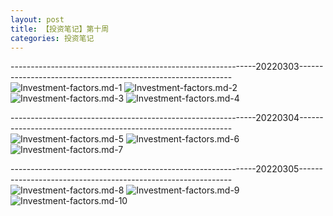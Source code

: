 ```yaml
---
layout: post
title: 【投资笔记】第十周
categories: 投资笔记
---
```


-------------------------------------------------------------20220303-------------------------------------------------------------
![Investment-factors.md-1](http://r74vtd8b0.hd-bkt.clouddn.com/img/iShot2022-03-04%2003.43.30.png)
![Investment-factors.md-2](http://r74vtd8b0.hd-bkt.clouddn.com/img/iShot2022-03-04%2003.49.45.png)
![Investment-factors.md-3](http://r74vtd8b0.hd-bkt.clouddn.com/img/iShot2022-03-04%2003.52.05.png)
![Investment-factors.md-4](http://r74vtd8b0.hd-bkt.clouddn.com/img/iShot2022-03-04%2003.52.36.png)

-------------------------------------------------------------20220304-------------------------------------------------------------
![Investment-factors.md-5](http://r74vtd8b0.hd-bkt.clouddn.com/img/IMG_8006.PNG)
![Investment-factors.md-6](http://r74vtd8b0.hd-bkt.clouddn.com/img/IMG_8007.PNG)
![Investment-factors.md-7](http://r74vtd8b0.hd-bkt.clouddn.com/img/IMG_8008.PNG)

-------------------------------------------------------------20220305-------------------------------------------------------------
![Investment-factors.md-8](http://r74vtd8b0.hd-bkt.clouddn.com/img/IMG_0471.PNG)
![Investment-factors.md-9](http://r74vtd8b0.hd-bkt.clouddn.com/img/IMG_0472.PNG)
![Investment-factors.md-10](http://r74vtd8b0.hd-bkt.clouddn.com/img/IMG_0473.PNG)



  




